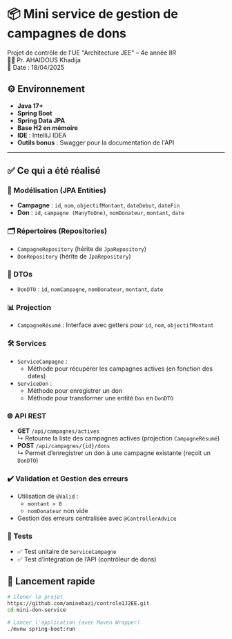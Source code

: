 # 📦 Mini service de gestion de campagnes de dons

Projet de contrôle de l'UE "Architecture JEE" – 4e année IIR  
🧑‍🏫 Pr. AHAIDOUS Khadija  
📅 Date : 18/04/2025

## ⚙️ Environnement
- **Java 17+**
- **Spring Boot**
- **Spring Data JPA**
- **Base H2 en mémoire**
- **IDE** : IntelliJ IDEA
- **Outils bonus** : Swagger pour la documentation de l'API

---

## ✅ Ce qui a été réalisé

### 🧩 Modélisation (JPA Entities)
- **Campagne** : `id`, `nom`, `objectifMontant`, `dateDebut`, `dateFin`
- **Don** : `id`, `campagne (ManyToOne)`, `nomDonateur`, `montant`, `date`

### 🗂️ Répertoires (Repositories)
- `CampagneRepository` (hérite de `JpaRepository`)
- `DonRepository` (hérite de `JpaRepository`)

### 🔄 DTOs
- `DonDTO` : `id`, `nomCampagne`, `nomDonateur`, `montant`, `date`

### 📊 Projection
- `CampagneRésumé` : Interface avec getters pour `id`, `nom`, `objectifMontant`

### 🛠️ Services
- `ServiceCampagne` :
  - Méthode pour récupérer les campagnes actives (en fonction des dates)
- `ServiceDon` :
  - Méthode pour enregistrer un don
  - Méthode pour transformer une entité `Don` en `DonDTO`

### 🌐 API REST
- **GET** `/api/campagnes/actives`  
  ↳ Retourne la liste des campagnes actives (projection `CampagneRésumé`)
- **POST** `/api/campagnes/{id}/dons`  
  ↳ Permet d’enregistrer un don à une campagne existante (reçoit un `DonDTO`)

### ✔️ Validation et Gestion des erreurs
- Utilisation de `@Valid` :
  - `montant > 0`
  - `nomDonateur` non vide
- Gestion des erreurs centralisée avec `@ControllerAdvice`

### 🧪 Tests
- ✅ Test unitaire de `ServiceCampagne`
- ✅ Test d’intégration de l’API (contrôleur de dons)




## 🚀 Lancement rapide

```bash
# Cloner le projet
https://github.com/aminebazi/controle1J2EE.git
cd mini-don-service

# Lancer l'application (avec Maven Wrapper)
./mvnw spring-boot:run
